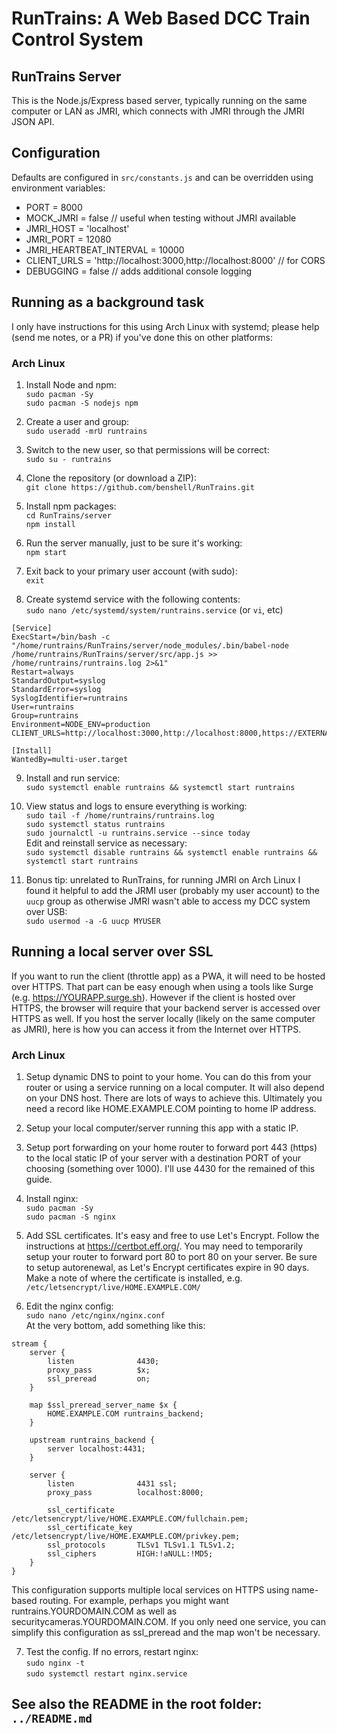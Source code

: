 # **RunTrains**: A Web Based DCC Train Control System

## RunTrains Server

This is the Node.js/Express based server, typically running on the same
computer or LAN as JMRI, which connects with JMRI through the JMRI JSON API.

## Configuration

Defaults are configured in `src/constants.js` and can be overridden using
environment variables:

* PORT = 8000
* MOCK_JMRI = false // useful when testing without JMRI available
* JMRI_HOST = 'localhost'
* JMRI_PORT = 12080
* JMRI_HEARTBEAT_INTERVAL = 10000
* CLIENT_URLS = 'http://localhost:3000,http://localhost:8000' // for CORS
* DEBUGGING = false // adds additional console logging

## Running as a background task

I only have instructions for this using Arch Linux with systemd; please help
(send me notes, or a PR) if you've done this on other platforms:

### Arch Linux

1.  Install Node and npm:<br>
    `sudo pacman -Sy`<br>
    `sudo pacman -S nodejs npm`

2.  Create a user and group:<br>
    `sudo useradd -mrU runtrains`

3.  Switch to the new user, so that permissions will be correct:<br>
    `sudo su - runtrains`

4.  Clone the repository (or download a ZIP):<br>
    `git clone https://github.com/benshell/RunTrains.git`

5.  Install npm packages:<br>
    `cd RunTrains/server`<br>
    `npm install`

6.  Run the server manually, just to be sure it's working:<br>
    `npm start`<br>

7.  Exit back to your primary user account (with sudo):<br>
    `exit`

8.  Create systemd service with the following contents:<br>
    `sudo nano /etc/systemd/system/runtrains.service` (or `vi`, etc)

```
[Service]
ExecStart=/bin/bash -c "/home/runtrains/RunTrains/server/node_modules/.bin/babel-node /home/runtrains/RunTrains/server/src/app.js >> /home/runtrains/runtrains.log 2>&1"
Restart=always
StandardOutput=syslog
StandardError=syslog
SyslogIdentifier=runtrains
User=runtrains
Group=runtrains
Environment=NODE_ENV=production CLIENT_URLS=http://localhost:3000,http://localhost:8000,https://EXTERNALDOMAIN

[Install]
WantedBy=multi-user.target
```

9.  Install and run service:<br>
    `sudo systemctl enable runtrains && systemctl start runtrains`

10. View status and logs to ensure everything is working:<br>
    `sudo tail -f /home/runtrains/runtrains.log`<br>
    `sudo systemctl status runtrains`<br>
    `sudo journalctl -u runtrains.service --since today`<br>
    Edit and reinstall service as necessary:<br>
    `sudo systemctl disable runtrains && systemctl enable runtrains && systemctl start runtrains`

11. Bonus tip: unrelated to RunTrains, for running JMRI on Arch Linux I found
    it helpful to add the JRMI user (probably my user account) to the `uucp`
    group as otherwise JMRI wasn't able to access my DCC system over USB:<br>
    `sudo usermod -a -G uucp MYUSER`

## Running a local server over SSL

If you want to run the client (throttle app) as a PWA, it will need to be
hosted over HTTPS. That part can be easy enough when using a tools like Surge
(e.g. https://YOURAPP.surge.sh). However if the client is hosted over HTTPS,
the browser will require that your backend server is accessed over HTTPS as
well. If you host the server locally (likely on the same computer as JMRI),
here is how you can access it from the Internet over HTTPS.

### Arch Linux

1.  Setup dynamic DNS to point to your home. You can do this from your router
    or using a service running on a local computer. It will also depend on
    your DNS host. There are lots of ways to achieve this. Ultimately you
    need a record like HOME.EXAMPLE.COM pointing to home IP address.

2.  Setup your local computer/server running this app with a static IP.

3.  Setup port forwarding on your home router to forward port 443 (https) to
    the local static IP of your server with a destination PORT of your choosing
    (something over 1000). I'll use 4430 for the remained of this guide.

4.  Install nginx:<br>
    `sudo pacman -Sy`<br>
    `sudo pacman -S nginx`

5.  Add SSL certificates. It's easy and free to use Let's Encrypt. Follow the
    instructions at https://certbot.eff.org/. You may need to temporarily
    setup your router to forward port 80 to port 80 on your server. Be sure to
    setup autorenewal, as Let's Encrypt certificates expire in 90 days. Make a
    note of where the certificate is installed, e.g.
    `/etc/letsencrypt/live/HOME.EXAMPLE.COM/`

6.  Edit the nginx config:<br>
    `sudo nano /etc/nginx/nginx.conf`<br>
    At the very bottom, add something like this:

```
stream {
    server {
        listen              4430;
        proxy_pass          $x;
        ssl_preread         on;
    }

    map $ssl_preread_server_name $x {
        HOME.EXAMPLE.COM runtrains_backend;
    }

    upstream runtrains_backend {
        server localhost:4431;
    }

    server {
        listen              4431 ssl;
        proxy_pass          localhost:8000;

        ssl_certificate     /etc/letsencrypt/live/HOME.EXAMPLE.COM/fullchain.pem;
        ssl_certificate_key /etc/letsencrypt/live/HOME.EXAMPLE.COM/privkey.pem;
        ssl_protocols       TLSv1 TLSv1.1 TLSv1.2;
        ssl_ciphers         HIGH:!aNULL:!MD5;
    }
}
```

This configuration supports multiple local services on HTTPS using name-based
routing. For example, perhaps you might want runtrains.YOURDOMAIN.COM as well
as securitycameras.YOURDOMAIN.COM. If you only need one service, you can
simplify this configuration as ssl_preread and the map won't be necessary.

7.  Test the config. If no errors, restart nginx:<br>
    `sudo nginx -t`<br>
    `sudo systemctl restart nginx.service`

## See also the README in the root folder: `../README.md`

